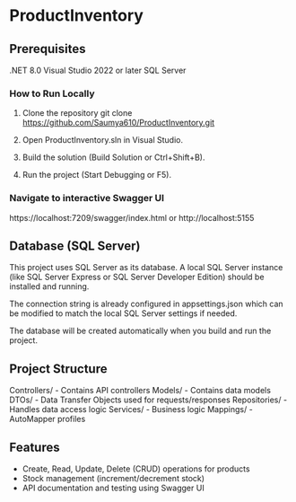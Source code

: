 # ProductInventory

##  Prerequisites
.NET 8.0
Visual Studio 2022 or later
SQL Server

### How to Run Locally

1. Clone the repository
git clone https://github.com/Saumya610/ProductInventory.git

2. Open ProductInventory.sln in Visual Studio.

3. Build the solution (Build Solution or Ctrl+Shift+B).

4. Run the project (Start Debugging or F5).

### Navigate to interactive Swagger UI 
https://localhost:7209/swagger/index.html or  http://localhost:5155

## Database (SQL Server)
This project uses SQL Server as its database. A local SQL Server instance (like SQL Server Express or SQL Server Developer Edition) should be installed and running.

The connection string is already configured in appsettings.json which can be modified to match the local SQL Server settings if needed.

The database will be created automatically when you build and run the project.

## Project Structure
Controllers/ - Contains API controllers
Models/ - Contains data models
DTOs/ - Data Transfer Objects used for requests/responses
Repositories/ - Handles data access logic
Services/ - Business logic
Mappings/ - AutoMapper profiles

## Features
- Create, Read, Update, Delete (CRUD) operations for products
- Stock management (increment/decrement stock)
- API documentation and testing using Swagger UI